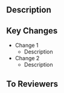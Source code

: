 ## Description


## Key Changes

- Change 1
  - Description
- Change 2
   - Description

## To Reviewers
